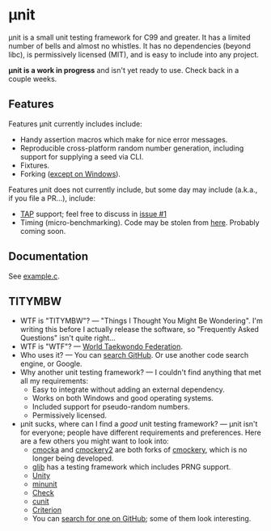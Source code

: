 # µnit

µnit is a small unit testing framework for C99 and greater.  It has a
limited number of bells and almost no whistles.  It has no
dependencies (beyond libc), is permissively licensed (MIT), and is
easy to include into any project.

**µnit is a work in progress** and isn't yet ready to use.  Check back
in a couple weeks.

## Features

Features µnit currently includes include:

 * Handy assertion macros which make for nice error messages.
 * Reproducible cross-platform random number generation, including
   support for supplying a seed via CLI.
 * Fixtures.
 * Forking
   ([except on Windows](https://github.com/nemequ/munit/issues/2)).

Features µnit does not currently include, but some day may include
(a.k.a., if you file a PR…), include:

 * [TAP](http://testanything.org/) support; feel free to discuss in
   [issue #1](https://github.com/nemequ/munit/issues/1)
 * Timing (micro-benchmarking).  Code may be stolen from
   [here](https://github.com/quixdb/squash-benchmark/blob/master/timer.c).
   Probably coming soon.

## Documentation

See [example.c](https://github.com/nemequ/munit/blob/master/example.c).

## TITYMBW

 * WTF is "TITYMBW"? — "Things I Thought You Might Be Wondering".  I'm
   writing this before I actually release the software, so "Frequently
   Asked Questions" isn't quite right…
 * WTF is "WTF"? —
   [World Taekwondo Federation](http://www.wtf.org/).
 * Who uses it? — You can
   [search GitHub](https://github.com/search?l=c&q=munit_suite_run&type=Code&utf8=%E2%9C%93).
   Or use another code search engine, or Google.
 * Why another unit testing framework? — I couldn't find anything that
   met all my requirements:
   * Easy to integrate without adding an external dependency.
   * Works on both Windows and good operating systems.
   * Included support for pseudo-random numbers.
   * Permissively licensed.
 * µnit sucks, where can I find a *good* unit testing framework? —
   µnit isn't for everyone; people have different requirements and
   preferences.  Here are a few others you might want to look into:
   * [cmocka](https://cmocka.org/) and
     [cmockery2](https://github.com/lpabon/cmockery2) are both forks
     of [cmockery](https://code.google.com/p/cmockery/), which is no
     longer being developed.
   * [glib](https://developer.gnome.org/glib/stable/glib-Testing.html)
     has a testing framework which includes PRNG support.
   * [Unity](https://github.com/ThrowTheSwitch/Unity)
   * [minunit](https://github.com/siu/minunit)
   * [Check](https://libcheck.github.io/check/)
   * [cunit](http://cunit.sourceforge.net/)
   * [Criterion](https://github.com/Snaipe/Criterion)
   * You can
     [search for one on GitHub](https://github.com/search?l=C&q=unit+testing&type=Repositories&utf8=%E2%9C%93);
     some of them look interesting.
